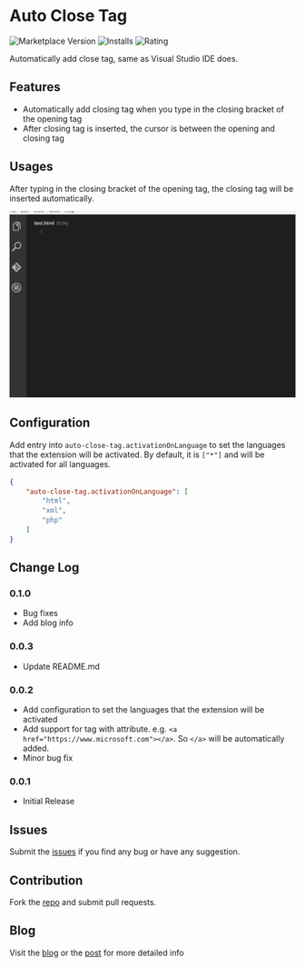 # Auto Close Tag

![Marketplace Version](http://vsmarketplacebadge.apphb.com/version/formulahendry.auto-close-tag.svg) ![Installs](http://vsmarketplacebadge.apphb.com/installs/formulahendry.auto-close-tag.svg) ![Rating](http://vsmarketplacebadge.apphb.com/rating/formulahendry.auto-close-tag.svg)

Automatically add close tag, same as Visual Studio IDE does.

## Features

* Automatically add closing tag when you type in the closing bracket of the opening tag
* After closing tag is inserted, the cursor is between the opening and closing tag

## Usages

After typing in the closing bracket of the opening tag, the closing tag will be inserted automatically.

![Usage](images/usage.gif)

## Configuration

Add entry into `auto-close-tag.activationOnLanguage` to set the languages that the extension will be activated.
By default, it is `["*"]` and will be activated for all languages.
```json
{
    "auto-close-tag.activationOnLanguage": [
        "html",
        "xml",
        "php"
    ]
}
```

## Change Log
### 0.1.0
* Bug fixes
* Add blog info 

### 0.0.3
* Update README.md

### 0.0.2
* Add configuration to set the languages that the extension will be activated
* Add support for tag with attribute. e.g. `<a href="https://www.microsoft.com"></a>`. So `</a>` will be automatically added.
* Minor bug fix

### 0.0.1
* Initial Release

## Issues
Submit the [issues](https://github.com/formulahendry/vscode-auto-close-tag/issues) if you find any bug or have any suggestion.

## Contribution
Fork the [repo](https://github.com/formulahendry/vscode-auto-close-tag) and submit pull requests.

## Blog
Visit the [blog](https://blogs.msdn.microsoft.com/formulahendry) or the [post](https://blogs.msdn.microsoft.com/formulahendry/2016/06/29/auto-close-tag-for-visual-studio-code/) for more detailed info 